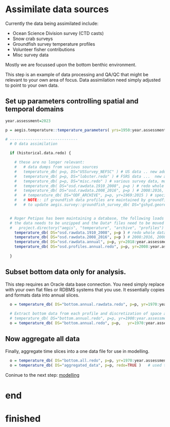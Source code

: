 # Assimilate data sources 

Currently the data being assimilated include:

  - Ocean Science Division survey (CTD casts)
  - Snow crab surveys
  - Groundfish survey temperature profiles
  - Volunteer fisher contributions
  - Misc survey data 

Mostly we are focussed upon the bottom benthic environment. 

This step is an example of data processing and QA/QC that might be relevant to your own area of focus. Data assimilation need simply adjusted to point to your own data.

## Set up parameters controlling spatial and temporal domains

```r
year.assessment=2023

p = aegis.temperature::temperature_parameters( yrs=1950:year.assessment )  # these are default years

# ------------------------------
  # 0 data assimilation

  if (historical.data.redo) {

    # these are no longer relevant:
    #   # data dumps from various sources
    #   temperature_db( p=p, DS="USSurvey_NEFSC" ) # US data .. new additions have to be made at the rawdata level manually
    #   temperature_db( p=p, DS="lobster.redo" ) # FSRS data ...  new additions have to be made at the rawdata level manually
    #   temperature_db( p=p, DS="misc.redo" ) # various survey data, mostly scallop ...  new additions have to be made at the rawdata level manually until a few db approach is finalized
    #   temperature_db( DS="osd.rawdata.1910_2008", p=p ) # redo whole data set (historical) from 1910 to 2010
    #   temperature_db( DS="osd.rawdata.2008_2016", p=p ) # 2008:2016, 2008 is overlapping ... overwrite the older series
    #   # temperature_db( DS="ODF_ARCHIVE", p=p, yr=1969:2015 ) # specify range or specific year .. not used .. here in case the data series gets reactivated .. will need to be brought into profiles.annual.redo
    #   # NOTE:: if groundfish data profiles are maintained by groundfish databases again then an easy way wold be
    #   # to update aegis.survey::groundfish_survey_db( DS="gshyd.georef" ) to assimilate the data ..  this would also mean that 00.surveys.r would need to be run first. ..


  # Roger Petipas has been maintaining a database, the following loads this data
  # the data needs to be unzipped and the Data* files need to be moved into:
  #   project.directory("aegis", "temperature", "archive", "profiles")
    temperature_db( DS="osd.rawdata.1910_2008", p=p ) # redo whole data set (historical) from 1910 to 2010
    temperature_db( DS="osd.rawdata.2008_2016", p=p ) # 2008:2016, 2008 is overlapping ... overwrite the older series
    temperature_db( DS="osd.rawdata.annual", p=p, yr=2018:year.assessment ) # specify range or specific year
    temperature_db( DS="osd.profiles.annual.redo", p=p, yr=2008:year.assessment    )  # no longer used
     
  }

```

## Subset bottom data only for analysis.

This step requires an Oracle data base connection. You need simply replace with your own flat files or RDBMS systems that you use. It essentially copies and formats data into annual slices. 

```r
  o = temperature_db( DS="bottom.annual.rawdata.redo", p=p, yr=1970:year.assessment )  # brent and amy's new db view
 
  # Extract bottom data from each profile and discretization of space and time resolution to manageable numbers
  # temperature_db( DS="bottom.annual.redo", p=p, yr=1900:year.assessment )
  o = temperature_db( DS="bottom.annual.redo", p=p,   yr=1970:year.assessment  ) # "basedata"

```

## Now aggregate all data 

Finally, aggregate time slices into a one data file for use in modelling.

```r
  o = temperature_db( DS="bottom.all.redo", p=p, yr=1970:year.assessment  )  
  o = temperature_db( DS="aggregated_data", p=p, redo=TRUE )   # used to reduce data size and do quick empirical look ups (not modelled)
```
Coninue to the next step: [modelling](03_temperature_carstm_1999_present.md)

# end



# finished
